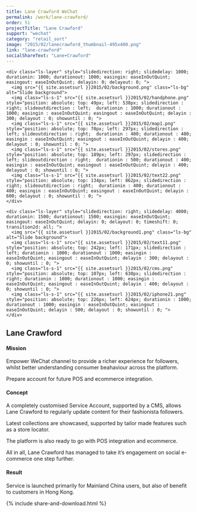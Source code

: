 ```yaml
---
title: Lane Crawford WeChat
permalink: /work/lane-crawford/
order: 51
projectTitle: "Lane Crawford"
support: "wechat"
category: "retail_sort"
image: "2015/02/lanecrawford_thumbnail-495x400.png"
link: "lane-crawford"
socialShareText: "Lane+Crawford"
---
```

<div class="avia-layerslider solid_bottom_border">
  <div id="layerslider_1" class="ls-wp-container">

    <div class="ls-layer" style="slidedirection: right; slidedelay: 1000; durationin: 1000; durationout: 1000; easingin: easeInOutQuint; easingout: easeInOutQuint; delayin: 0; delayout: 0; ">
      <img src="{{ site.assetsurl }}2015/02/background.png" class="ls-bg" alt="Slide background">
      <img class="ls-s-1" src="{{ site.assetsurl }}2015/02/handphone.png"  style="position: absolute; top: 49px; left: 538px; slidedirection : right; slideoutdirection : left;  durationin : 1000; durationout : 1000; easingin : easeInOutQuint; easingout : easeInOutQuint; delayin : 300; delayout : 0; showuntil : 0; ">
      <img class="ls-s-1" src="{{ site.assetsurl }}2015/02/map1.png" style="position: absolute; top: 70px; left: 297px; slidedirection : left; slideoutdirection : right;  durationin : 400; durationout : 400; easingin : easeInOutQuint; easingout : easeInOutQuint; delayin : 400; delayout : 0; showuntil : 0; ">
      <img class="ls-s-1" src="{{ site.assetsurl }}2015/02/stores.png" style="position: absolute; top: 189px; left: 297px; slidedirection : left; slideoutdirection : right;  durationin : 500; durationout : 400; easingin : easeInOutQuint; easingout : easeInOutQuint; delayin : 400; delayout : 0; showuntil : 0; ">
      <img class="ls-s-1" src="{{ site.assetsurl }}2015/02/text22.png" style="position: absolute; top: 134px; left: 862px; slidedirection : right; slideoutdirection : right;  durationin : 400; durationout : 400; easingin : easeInOutQuint; easingout : easeInOutQuint; delayin : 600; delayout : 0; showuntil : 0; ">
    </div>

    <div class="ls-layer" style="slidedirection: right; slidedelay: 4000; durationin: 1500; durationout: 1500; easingin: easeInOutQuint; easingout: easeInOutQuint; delayin: 0; delayout: 0; timeshift: 0; transition2d: all; ">
      <img src="{{ site.assetsurl }}2015/02/background1.png" class="ls-bg" alt="Slide background">
      <img class="ls-s-1" src="{{ site.assetsurl }}2015/02/text11.png" style="position: absolute; top: 242px; left: 171px; slidedirection : left; durationin : 1000; durationout : 1000; easingin : easeInOutQuint; easingout : easeInOutQuint; delayin : 300; delayout : 0; showuntil : 0; ">
      <img class="ls-s-1" src="{{ site.assetsurl }}2015/02/cms.png" style="position: absolute; top: 107px; left: 630px; slidedirection : right; durationin : 1000; durationout : 1000; easingin : easeInOutQuint; easingout : easeInOutQuint; delayin : 400; delayout : 0; showuntil : 0; ">
      <img class="ls-s-1" src="{{ site.assetsurl }}2015/02/iphone21.png" style="position: absolute; top: 226px; left: 624px; durationin : 1000; durationout : 1000; easingin : easeInOutQuint; easingout : easeInOutQuint; delayin : 500; delayout : 0; showuntil : 0; ">
    </div>
  </div>
</div>

<div class="wrapper content project-detail" markdown="1">
  <h2 class="content-h2 with-bottom-line">Lane Crawford</h2>

#### Mission

Empower WeChat channel to provide a richer experience for followers, whilst better understanding consumer beahaviour across the platform.

Prepare account for future POS and ecommerce integration.

#### Concept

A completely customised Service Account, supported by a CMS, allows Lane Crawford to regularly update content for their fashionista followers.

Latest collections are showcased, supported by tailor made features such as a store locator.

The platform is also ready to go with POS integration and ecommerce.

All in all, Lane Crawford has managed to take it’s engagement on social e-commerce one step further.

#### Result

Service is launched primarily for Mainland China users, but also of benefit to customers in Hong Kong.

</div>

{% include share-and-download.html %}

<script>
$(document).ready(function() {
  if (typeof $.fn.layerSlider == "undefined") {
    lsShowNotice('layerslider_1','jquery');
  }
  else if (typeof $.transit == "undefined" || typeof $.transit.modifiedForLayerSlider == "undefined") {
    lsShowNotice('layerslider_1', 'transit');
  }
  else
  {
    $("#layerslider_1").layerSlider({
      width : '1440px',
      height : '600px',
      responsive : true,
      responsiveUnder : 0,
      sublayerContainer : 0,
      autoStart : false,
      pauseOnHover : true,
      firstLayer : 1,
      animateFirstLayer : true,
      randomSlideshow : false,
      twoWaySlideshow : true,
      loops : 0,
      forceLoopNum : true,
      autoPlayVideos : true,
      autoPauseSlideshow : 'auto',
      youtubePreview : 'maxresdefault.jpg',
      keybNav : true,
      touchNav : true,
      skin : 'fullwidth',
      skinsPath : '../../css/LayerSlider/skins/',
      globalBGColor : '#ffffff',
      navPrevNext : true,
      navStartStop : false,
      navButtons : true,
      hoverPrevNext : false,
      hoverBottomNav : false,
      showBarTimer : false,
      showCircleTimer : true,
      thumbnailNavigation : 'disabled',
      tnWidth : 100,
      tnHeight : 60,
      tnContainerWidth : '60%',
      tnActiveOpacity : 35,
      tnInactiveOpacity : 100,
      imgPreload : true,
	    yourLogo : false,
      yourLogoStyle : 'left: 10px; top: 10px;',
      yourLogoLink : false,
      yourLogoTarget : '_self',
      cbInit : function(element) { },
      cbStart : function(data) { },
      cbStop : function(data) { },
      cbPause : function(data) { },
      cbAnimStart : function(data) { },
      cbAnimStop : function(data) { },
      cbPrev : function(data) { },
      cbNext : function(data) { }
    });
  }
});
</script>
